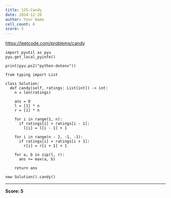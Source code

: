 ```yaml
---
title: 135-Candy
date: 2024-12-26
author: Your Name
cell_count: 6
score: 5
---
```


https://leetcode.com/problems/candy


```
import pyutil as pyu
pyu.get_local_pyinfo()
```


```
print(pyu.ps2("python-dotenv"))
```


```
from typing import List
```


```
class Solution:
  def candy(self, ratings: List[int]) -> int:
    n = len(ratings)

    ans = 0
    l = [1] * n
    r = [1] * n

    for i in range(1, n):
      if ratings[i] > ratings[i - 1]:
        l[i] = l[i - 1] + 1

    for i in range(n - 2, -1, -1):
      if ratings[i] > ratings[i + 1]:
        r[i] = r[i + 1] + 1

    for a, b in zip(l, r):
      ans += max(a, b)

    return ans
```


```
new Solution().candy()
```


---
**Score: 5**